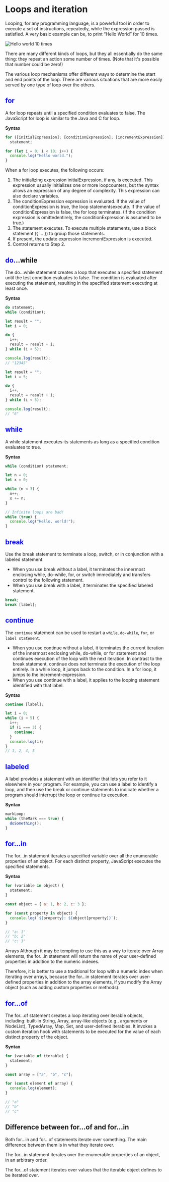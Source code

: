 # Loops and iteration

Looping, for any programming language, is a powerful tool in order to execute a set of instructions, repeatedly, while the expression passed is satisfied. A very basic example can be, to print “Hello World” for 10 times.

![Hello world 10 times](./bs-hello-world.png)

There are many different kinds of loops, but they all essentially do the same thing: they repeat an action some number of times. (Note that it's possible that number could be zero!)

The various loop mechanisms offer different ways to determine the start and end points of the loop. There are various situations that are more easily served by one type of loop over the others.

## <span style="color: blue">for</span>

A for loop repeats until a specified condition evaluates to false. The JavaScript for loop is similar to the Java and C for loop.

**Syntax**

```js
for ([initialExpression]; [conditionExpression]; [incrementExpression])
  statement;
```

```js
for (let i = 0; i < 10; i++) {
  console.log("Hello world.");
}
```

When a for loop executes, the following occurs:

1. The initializing expression initialExpression, if any, is executed. This expression usually initializes one or more loopcounters, but the syntax allows an expression of any degree of complexity. This expression can also declare variables.
2. The conditionExpression expression is evaluated. If the value of conditionExpression is true, the loop statementsexecute. If the value of conditionExpression is false, the for loop terminates. (If the condition expression is omittedentirely, the conditionExpression is assumed to be true.)
3. The statement executes. To execute multiple statements, use a block statement ({ ... }) to group those statements.
4. If present, the update expression incrementExpression is executed.
5. Control returns to Step 2.

## <span style="color: blue">do.</span>..while

The do...while statement creates a loop that executes a specified statement until the test condition evaluates to false. The condition is evaluated after executing the statement, resulting in the specified statement executing at least once.

**Syntax**

```js
do statement;
while (condition);
```

```js
let result = "";
let i = 0;

do {
  i++;
  result = result + i;
} while (i < 5);

console.log(result);
// "12345"
```

```js
let result = "";
let i = 5;

do {
  i++;
  result = result + i;
} while (i < 5);

console.log(result);
// "6"
```

## <span style="color: blue">while<span>

A while statement executes its statements as long as a specified condition evaluates to true.

**Syntax**

```js
while (condition) statement;
```

```js
let n = 0;
let x = 0;

while (n < 3) {
  n++;
  x += n;
}
```

```js
// Infinite loops are bad!
while (true) {
  console.log("Hello, world!");
}
```

## <span style="color: blue">break</span>

Use the break statement to terminate a loop, switch, or in conjunction with a labeled statement.

- When you use break without a label, it terminates the innermost enclosing while, do-while, for, or switch immediately and transfers control to the following statement.
- When you use break with a label, it terminates the specified labeled statement.

```js
break;
break [label];
```

## <span style="color: blue">continue</span>

The `continue` statement can be used to restart a `while`, `do-while`, `for`, or `label statement`.

- When you use continue without a label, it terminates the current iteration of the innermost enclosing while, do-while, or for statement and continues execution of the loop with the next iteration. In contrast to the break statement, continue does not terminate the execution of the loop entirely. In a while loop, it jumps back to the condition. In a for loop, it jumps to the increment-expression.
- When you use continue with a label, it applies to the looping statement identified with that label.

**Syntax**

```js
continue [label];
```

```js
let i = 0;
while (i < 5) {
  i++;
  if (i === 3) {
    continue;
  }
  console.log(i);
}
// 1, 2, 4, 5
```

## <span style="color: blue">labeled</span>

A label provides a statement with an identifier that lets you refer to it elsewhere in your program. For example, you can use a label to identify a loop, and then use the break or continue statements to indicate whether a program should interrupt the loop or continue its execution.

**Syntax**

```js
markLoop: 
while (theMark === true) {
  doSomething();
}
```

## <span style="color: blue">for...in</span>

The for...in statement iterates a specified variable over all the enumerable properties of an object. For each distinct property, JavaScript executes the specified statements.

**Syntax**

```js
for (variable in object) {
  statement;
}
```

```js
const object = { a: 1, b: 2, c: 3 };

for (const property in object) {
  console.log(`${property}: ${object[property]}`);
}

// "a: 1"
// "b: 2"
// "c: 3"
```

Arrays Although it may be tempting to use this as a way to iterate over Array elements, the for...in statement will return the name of your user-defined properties in addition to the numeric indexes.

Therefore, it is better to use a traditional for loop with a numeric index when iterating over arrays, because the for...in statement iterates over user-defined properties in addition to the array elements, if you modify the Array object (such as adding custom properties or methods).

## <span style="color: blue">for...of</span>

The for...of statement creates a loop iterating over iterable objects, including: built-in String, Array, array-like objects (e.g., arguments or NodeList), TypedArray, Map, Set, and user-defined iterables. It invokes a custom iteration hook with statements to be executed for the value of each distinct property of the object.

**Syntax**

```js
for (variable of iterable) {
  statement;
}
```

```js
const array = ["a", "b", "c"];

for (const element of array) {
  console.log(element);
}

// "a"
// "b"
// "c"
```

## Difference between for...of and for...in

Both for...in and for...of statements iterate over something. The main difference between them is in what they iterate over.

The for...in statement iterates over the enumerable properties of an object, in an arbitrary order.

The for...of statement iterates over values that the iterable object defines to be iterated over.
